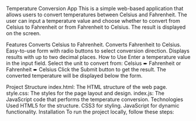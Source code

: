 Temperature Conversion App
This is a simple web-based application that allows users to convert temperatures between Celsius and Fahrenheit. The user can input a temperature value and choose whether to convert from Celsius to Fahrenheit or from Fahrenheit to Celsius. The result is displayed on the screen.

Features
Converts Celsius to Fahrenheit.
Converts Fahrenheit to Celsius.
Easy-to-use form with radio buttons to select conversion direction.
Displays results with up to two decimal places.
How to Use
Enter a temperature value in the input field.
Select the unit to convert from:
Celsius ➨ Fahrenheit or
Fahrenheit ➨ Celsius
Click the Submit button to get the result.
The converted temperature will be displayed below the form.

Project Structure
index.html: The HTML structure of the web page.
style.css: The styles for the page layout and design.
index.js: The JavaScript code that performs the temperature conversion.
Technologies Used
HTML5 for the structure.
CSS3 for styling.
JavaScript for dynamic functionality.
Installation
To run the project locally, follow these steps:


